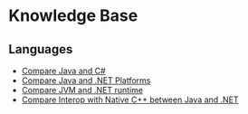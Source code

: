 # Knowledge Base
## Languages
* [Compare Java and C#](Java_vs_CSharp.md)
* [Compare Java and .NET Platforms](Java_Net_Platform.md)
* [Compare JVM and .NET runtime](JVM_vs_NetRuntime.md)
* [Compare Interop with Native C++ between Java and .NET](Java_vs_Net_Interop.md)
